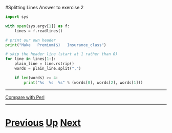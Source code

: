 #Splitting Lines Answer to exercise 2

```python
import sys

with open(sys.argv[1]) as f:
    lines = f.readlines()

# print our own header
print("Make   Premium($)   Insurance_class")

# skip the header line (start at 1 rather than 0)
for line in lines[1:]:
    plain_line = line.rstrip()
    words = plain_line.split(",")

    if len(words) >= 4:
        print("%s  %s  %s" % (words[0], words[2], words[1]))
```

***

[Compare with Perl](../beginning_perl/splitting_answer2.md)

***

# [Previous](splitting.md) [Up](README.md) [Next](splitting.md)
